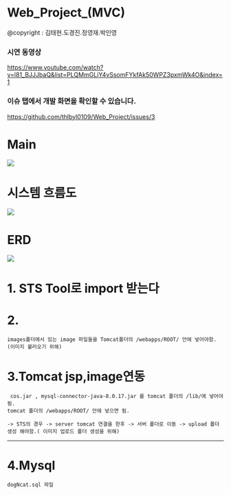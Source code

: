 # Web_Project_(MVC)
 @copyright :  김태현.도경진.정영재.박인영
 ### 시연 동영상 
   https://www.youtube.com/watch?v=l81_BJJJbaQ&list=PLQMmGLiY4vSsomFYkfAk50WPZ3pxmWk4O&index=1

 ### 이슈 탭에서 개발 화면을 확인할 수 있습니다. 
   https://github.com/thlbyl0109/Web_Project/issues/3
 
# Main
 
  
  
  <img src ="https://github.com/thlbyl0109/Web_Project/blob/main/document/main.png">
     
     
 
 
 # 시스템 흐름도
   
   <img src ="https://github.com/thlbyl0109/Web_Project/blob/main/document/system_Flow.png">
 
 # ERD 
   <img src ="https://github.com/thlbyl0109/Web_Project/blob/main/document/ERD.png">
   
 # 
 

# 1. STS Tool로 import 받는다 
  
# 2. 
    images폴더에서 있는 image 파일들을 Tomcat폴더의 /webapps/ROOT/ 안에 넣어야함. (이미지 불러오기 위해)


# 3.Tomcat jsp,image연동
     cos.jar , mysql-connector-java-8.0.17.jar 를 tomcat 폴더의 /lib/에 넣어야됨.
    tomcat 폴더의 /webapps/ROOT/ 안에 넣으면 됨.
    
    -> STS의 경우 -> server tomcat 연결을 한후 -> 서버 폴더로 이동 -> upload 폴더 생성 해야함.( 이미지 업로드 폴더 생성을 위해)
****

# 4.Mysql 

    dogNcat.sql 파일
